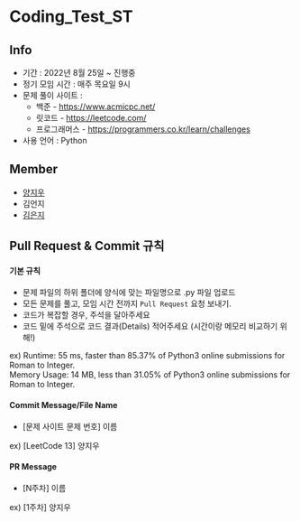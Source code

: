 # Coding_Test_ST



## Info

- 기간 : 2022년 8월 25일 ~ 진행중
- 정기 모임 시간 : 매주 목요일 9시
- 문제 풀이 사이트 :
  - 백준 - https://www.acmicpc.net/
  - 릿코드 - https://leetcode.com/
  - 프로그래머스 - https://programmers.co.kr/learn/challenges
- 사용 언어 : Python


## Member

- [양지우](https://github.com/didwldn3032)
- 김언지
- [김은지](https://github.com/eunjiiiiii)



## Pull Request & Commit 규칙

#### 기본 규칙

- 문제 파일의 하위 폴더에 양식에 맞는 파일명으로 .py 파일 업로드
- 모든 문제를 풀고, 모임 시간 전까지 `Pull Request` 요청 보내기.
- 코드가 복잡할 경우, 주석을 달아주세요
- 코드 밑에 주석으로 코드 결과(Details) 적어주세요 (시간이랑 메모리 비교하기 위해!)

ex) Runtime: 55 ms, faster than 85.37% of Python3 online submissions for Roman to Integer.\
  Memory Usage: 14 MB, less than 31.05% of Python3 online submissions for Roman to Integer.



#### Commit Message/File Name

- [문제 사이트 문제 번호] 이름

ex) [LeetCode 13] 양지우



#### PR Message

- [N주차] 이름

ex) [1주차] 양지우

